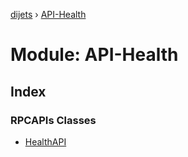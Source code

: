 [dijets](../README.md) › [API-Health](api_health.md)

# Module: API-Health

## Index

### RPCAPIs Classes

* [HealthAPI](../classes/api_health.healthapi.md)
